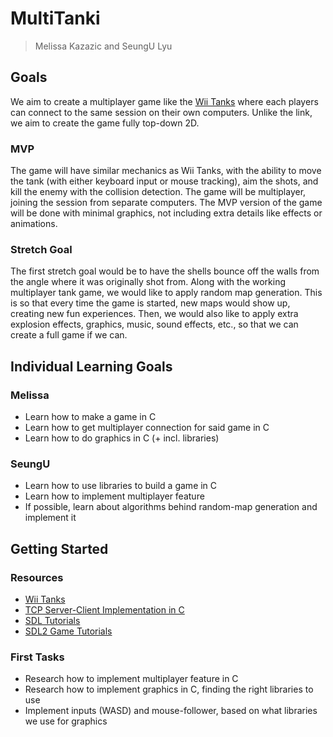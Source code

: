 # MultiTanki
> Melissa Kazazic and SeungU Lyu


## Goals

We aim to create a multiplayer game like the [Wii Tanks](https://youtu.be/orLxrg51xL8) where each players can connect to the same session on their own computers. Unlike the link, we aim to create the game fully top-down 2D. 

### MVP

The game will have similar mechanics as Wii Tanks, with the ability to move the tank (with either keyboard input or mouse tracking), aim the shots, and kill the enemy with the collision detection. The game will be multiplayer, joining the session from separate computers. The MVP version of the game will be done with minimal graphics, not including extra details like effects or animations.

### Stretch Goal

The first stretch goal would be to have the shells bounce off the walls from the angle where it was originally shot from. Along with the working multiplayer tank game, we would like to apply random map generation. This is so that every time the game is started, new maps would show up, creating new fun experiences. Then, we would also like to apply extra explosion effects, graphics, music, sound effects, etc., so that we can create a full game if we can.

## Individual Learning Goals

### Melissa

- Learn how to make a game in C
- Learn how to get multiplayer connection for said game in C
- Learn how to do graphics in C (+ incl. libraries)

### SeungU

- Learn how to use libraries to build a game in C
- Learn how to implement multiplayer feature
- If possible, learn about algorithms behind random-map generation and implement it

## Getting Started

### Resources

- [Wii Tanks](https://youtu.be/orLxrg51xL8)
- [TCP Server-Client Implementation in C](https://www.geeksforgeeks.org/tcp-server-client-implementation-in-c/)
- [SDL Tutorials](http://wiki.libsdl.org/Tutorials)
- [SDL2 Game Tutorials](https://www.parallelrealities.co.uk/tutorials/)

### First Tasks

- Research how to implement multiplayer feature in C
- Research how to implement graphics in C, finding the right libraries to use
- Implement inputs (WASD) and mouse-follower, based on what libraries we use for graphics